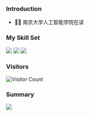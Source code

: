 ### Introduction
- 🧑‍⚕️ 南京大学人工智能学院在读
### My Skill Set
![](https://img.shields.io/badge/Python-3776AB?style=for-the-badge&logo=python&logoColor=white) ![](https://img.shields.io/badge/Markdown-000000?style=for-the-badge&logo=markdown&logoColor=white) ![](https://img.shields.io/badge/HTML-239120?style=for-the-badge&logo=html5&logoColor=white)
### Visitors
![Visitor Count](https://profile-counter.glitch.me/qhfu9527/count.svg)
### Summary
![
](https://github-readme-stats.vercel.app/api?username=qhfu9527&show_icons=true&theme=dark)
